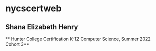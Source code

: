 # nycscertweb

## Shana Elizabeth Henry
** Hunter College Certification K-12 Computer Science, Summer 2022 Cohort 3**
